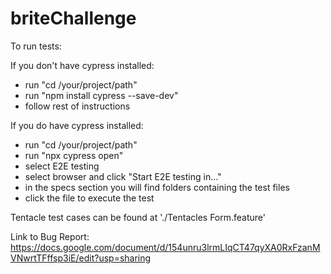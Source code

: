# briteChallenge

To run tests:

If you don't have cypress installed:
- run "cd /your/project/path"
- run "npm install cypress --save-dev"
- follow rest of instructions

If you do have cypress installed:
- run "cd /your/project/path"
- run "npx cypress open"
- select E2E testing
- select browser and click "Start E2E testing in..."
- in the specs section you will find folders containing the test files
- click the file to execute the test


Tentacle test cases can be found at './Tentacles Form.feature'


Link to Bug Report:
https://docs.google.com/document/d/154unru3lrmLIqCT47qyXA0RxFzanMVNwrtTFffsp3iE/edit?usp=sharing